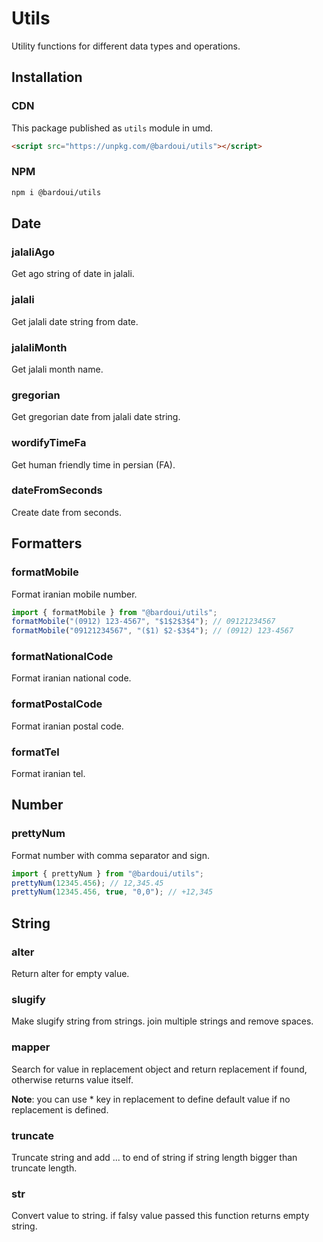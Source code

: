 # Utils

Utility functions for different data types and operations.

## Installation

### CDN

This package published as `utils` module in umd.

```html
<script src="https://unpkg.com/@bardoui/utils"></script>
```

### NPM

```bash
npm i @bardoui/utils
```

## Date

### jalaliAgo

Get ago string of date in jalali.

### jalali

Get jalali date string from date.

### jalaliMonth

Get jalali month name.

### gregorian

Get gregorian date from jalali date string.

### wordifyTimeFa

Get human friendly time in persian (FA).

### dateFromSeconds

Create date from seconds.

## Formatters

### formatMobile

Format iranian mobile number.

```ts
import { formatMobile } from "@bardoui/utils";
formatMobile("(0912) 123-4567", "$1$2$3$4"); // 09121234567
formatMobile("09121234567", "($1) $2-$3$4"); // (0912) 123-4567
```

### formatNationalCode

Format iranian national code.

### formatPostalCode

Format iranian postal code.

### formatTel

Format iranian tel.

## Number

### prettyNum

Format number with comma separator and sign.

```ts
import { prettyNum } from "@bardoui/utils";
prettyNum(12345.456); // 12,345.45
prettyNum(12345.456, true, "0,0"); // +12,345
```

## String

### alter

Return alter for empty value.

### slugify

Make slugify string from strings. join multiple strings and remove spaces.

### mapper

Search for value in replacement object and return replacement if found, otherwise returns value itself.

**Note**: you can use \* key in replacement to define default value if no replacement is defined.

### truncate

Truncate string and add ... to end of string if string length bigger than truncate length.

### str

Convert value to string. if falsy value passed this function returns empty string.
